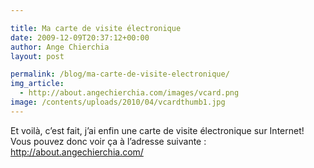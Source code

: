 ```yaml
---

title: Ma carte de visite électronique
date: 2009-12-09T20:37:12+00:00
author: Ange Chierchia
layout: post

permalink: /blog/ma-carte-de-visite-electronique/
img_article:
  - http://about.angechierchia.com/images/vcard.png
image: /contents/uploads/2010/04/vcardthumb1.jpg
---
```

Et voilà, c&rsquo;est fait, j&rsquo;ai enfin une carte de visite électronique sur Internet! Vous pouvez donc voir ça à l&rsquo;adresse suivante : <http://about.angechierchia.com/>